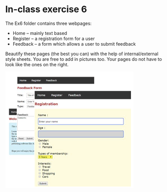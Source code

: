 # In-class exercise 6

The Ex6 folder contains three webpages:

- Home – mainly text based
- Register – a registration form for a user
- Feedback – a form which allows a user to submit feedback

Beautify these pages (the best you can) with the help of internal/external style sheets. You are free to add in pictures too. Your pages do not have to look like the ones on the right.

![Untitled](In-class%20e%206c606/Untitled.png)